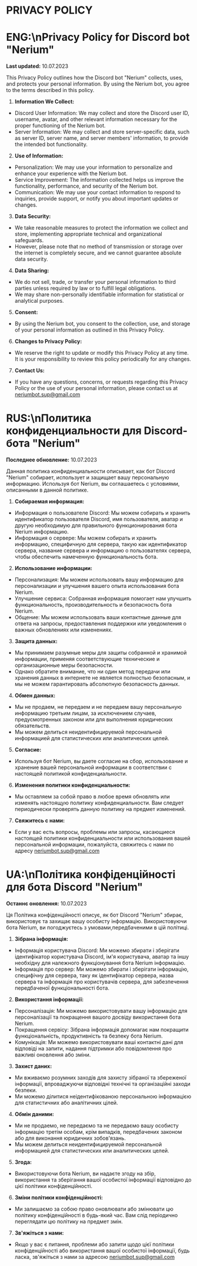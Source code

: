 # PRIVACY POLICY


# ENG:\nPrivacy Policy for Discord bot "Nerium"

**Last updated:** 10.07.2023

This Privacy Policy outlines how the Discord bot "Nerium" collects, uses, and protects your personal information. By using the Nerium bot, you agree to the terms described in this policy.

1. **Information We Collect:**
- Discord User Information: We may collect and store the Discord user ID, username, avatar, and other relevant information necessary for the proper functioning of the Nerium bot.
- Server Information: We may collect and store server-specific data, such as server ID, server name, and server members' information, to provide the intended bot functionality.

2. **Use of Information:**
- Personalization: We may use your information to personalize and enhance your experience with the Nerium bot.
- Service Improvement: The information collected helps us improve the functionality, performance, and security of the Nerium bot.
- Communication: We may use your contact information to respond to inquiries, provide support, or notify you about important updates or changes.

3. **Data Security:**
- We take reasonable measures to protect the information we collect and store, implementing appropriate technical and organizational safeguards.
- However, please note that no method of transmission or storage over the internet is completely secure, and we cannot guarantee absolute data security.

4. **Data Sharing:**
- We do not sell, trade, or transfer your personal information to third parties unless required by law or to fulfill legal obligations.
- We may share non-personally identifiable information for statistical or analytical purposes.

5. **Consent:**
- By using the Nerium bot, you consent to the collection, use, and storage of your personal information as outlined in this Privacy Policy.

6. **Changes to Privacy Policy:**
- We reserve the right to update or modify this Privacy Policy at any time. It is your responsibility to review this policy periodically for any changes.

7. **Contact Us:**
- If you have any questions, concerns, or requests regarding this Privacy Policy or the use of your personal information, please contact us at neriumbot.sup@gmail.com

# RUS:\nПолитика конфиденциальности для Discord-бота "Nerium"

**Последнее обновление:** 10.07.2023

Данная политика конфиденциальности описывает, как бот Discord "Nerium" собирает, использует и защищает вашу персональную информацию. Используя бот Nerium, вы соглашаетесь с условиями, описанными в данной политике.

1. **Собираемая информация:**
- Информация о пользователе Discord: Мы можем собирать и хранить идентификатор пользователя Discord, имя пользователя, аватар и другую необходимую для правильного функционирования бота Nerium информацию.
- Информация о сервере: Мы можем собирать и хранить информацию, специфичную для сервера, такую как идентификатор сервера, название сервера и информацию о пользователях сервера, чтобы обеспечить намеченную функциональность бота.

2. **Использование информации:**
- Персонализация: Мы можем использовать вашу информацию для персонализации и улучшения вашего опыта использования бота Nerium.
- Улучшение сервиса: Собранная информация помогает нам улучшить функциональность, производительность и безопасность бота Nerium.
- Общение: Мы можем использовать ваши контактные данные для ответа на запросы, предоставления поддержки или уведомления о важных обновлениях или изменениях.

3. **Защита данных:**
- Мы принимаем разумные меры для защиты собранной и хранимой информации, применяя соответствующие технические и организационные меры безопасности.
- Однако обратите внимание, что ни один метод передачи или хранения данных в интернете не является полностью безопасным, и мы не можем гарантировать абсолютную безопасность данных.

4. **Обмен данных:**
- Мы не продаем, не передаем и не передаем вашу персональную информацию третьим лицам, за исключением случаев, предусмотренных законом или для выполнения юридических обязательств.
- Мы можем делиться неидентифицируемой персональной информацией для статистических или аналитических целей.

5. **Согласие:**
- Используя бот Nerium, вы даете согласие на сбор, использование и хранение вашей персональной информации в соответствии с настоящей политикой конфиденциальности.

6. **Изменения политики конфиденциальности:**
- Мы оставляем за собой право в любое время обновлять или изменять настоящую политику конфиденциальности. Вам следует периодически проверять данную политику на предмет изменений.

7. **Свяжитесь с нами:**
- Если у вас есть вопросы, проблемы или запросы, касающиеся настоящей политики конфиденциальности или использования вашей персональной информации, пожалуйста, свяжитесь с нами по адресу neriumbot.sup@gmail.com

# UA:\nПолітика конфіденційності для бота Discord "Nerium"

**Останнє оновлення:** 10.07.2023

Ця Політика конфіденційності описує, як бот Discord "Nerium" збирає, використовує та захищає вашу особисту інформацію. Використовуючи бота Nerium, ви погоджуєтесь з умовами,передбаченими в цій політиці.

1. **Зібрана інформація:**
- Інформація користувача Discord: Ми можемо збирати і зберігати ідентифікатор користувача Discord, ім'я користувача, аватар та іншу необхідну для належного функціонування бота Nerium інформацію.
- Інформація про сервер: Ми можемо збирати і зберігати інформацію, специфічну для сервера, таку як ідентифікатор сервера, назва сервера та інформація про користувачів сервера, для забезпечення передбаченої функціональності бота.

2. **Використання інформації:**
- Персоналізація: Ми можемо використовувати вашу інформацію для персоналізації та покращення вашого досвіду використання бота Nerium.
- Покращення сервісу: Зібрана інформація допомагає нам покращити функціональність, продуктивність та безпеку бота Nerium.
- Комунікація: Ми можемо використовувати ваші контактні дані для відповіді на запити, надання підтримки або повідомлення про важливі оновлення або зміни.

3. **Захист даних:**
- Ми вживаємо розумних заходів для захисту зібраної та збереженої інформації, впроваджуючи відповідні технічні та організаційні заходи безпеки.
- Ми можемо ділитися неідентифікованою персональною інформацією для статистичних або аналітичних цілей.

4. **Обмін даними:**
- Ми не продаемо, не передаємо та не передаємо вашу особисту інформацію третім особам, крім випадків, передбачених законом або для виконання юридичних зобов'язань.
- Мы можем делиться неидентифицируемой персональной информацией для статистических или аналитических целей.

5. **Згода:**
- Використовуючи бота Nerium, ви надаєте згоду на збір, використання та зберігання вашої особистої інформації відповідно до цієї політики конфіденційності.

6. **Зміни політики конфіденційності:**
- Ми залишаємо за собою право оновлювати або змінювати цю політику конфіденційності в будь-який час. Вам слід періодично переглядати цю політику на предмет змін.

7. **Зв'яжіться з нами:**
- Якщо у вас є питання, проблеми або запити щодо цієї політики конфіденційності або використання вашої особистої інформації, будь ласка, зв'яжіться з нами за адресою neriumbot.sup@gmail.com
